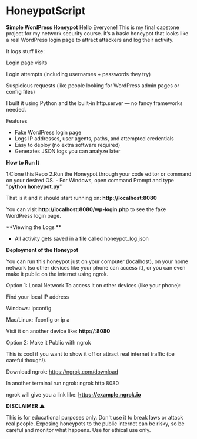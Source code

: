 # HoneypotScript

**Simple WordPress Honeypot**
Hello Everyone! This is my final capstone project for my network security course. It’s a basic honeypot that looks like a real WordPress login page to attract attackers and log their activity.

It logs stuff like:

Login page visits

Login attempts (including usernames + passwords they try)

Suspicious requests (like people looking for WordPress admin pages or config files)

I built it using Python and the built-in http.server — no fancy frameworks needed.

Features
- Fake WordPress login page
- Logs IP addresses, user agents, paths, and attempted credentials
- Easy to deploy (no extra software required)
- Generates JSON logs you can analyze later


**How to Run It**

1.Clone this Repo 
2.Run the Honeypot through your code editor or command on your desired OS. 
    - For Windows, open command Prompt and type "**python honeypot.py**"

That is it and it should start running on: 
**http://localhost:8080**

You can visit **http://localhost:8080/wp-login.php** to see the fake WordPress login page.

**Viewing the Logs **

- All activity gets saved in a file called honeypot_log.json


**Deployment of the Honeypot**

You can run this honeypot just on your computer (localhost), on your home network (so other devices like your phone can access it), or you can even make it public on the internet using ngrok.

Option 1: Local Network
To access it on other devices (like your phone):

Find your local IP address

Windows: ipconfig

Mac/Linux: ifconfig or ip a

Visit it on another device like:
**http://<your-local-ip>:8080**

Option 2: Make it Public with ngrok

This is cool if you want to show it off or attract real internet traffic (be careful though!).

Download ngrok: https://ngrok.com/download

In another terminal run ngrok: 
  ngrok http 8080
  
ngrok will give you a link like:
**https://example.ngrok.io**


**DISCLAIMER** ⚠️

This is for educational purposes only. Don't use it to break laws or attack real people. Exposing honeypots to the public internet can be risky, so be careful and monitor what happens. Use for ethical use only.




